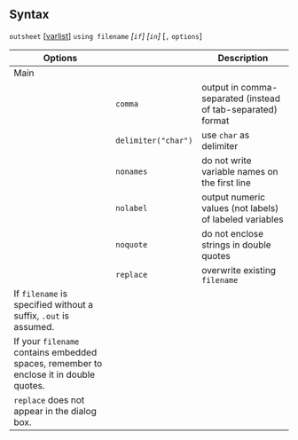 ## Syntax

`outsheet`
\[[varlist](http://www.stata.com/help.cgi?varlist)\]
`using filename` _\[`if`\] \[`in`\]_ \[`,`
`options`\]

| Options                                                                               |                         | Description                                                 |
|---------------------------------------------------------------------------------------|-------------------------|-------------------------------------------------------------|
| Main                                                                                  |                         |                                                             |
|                                                                                       | `comma`                 | output in comma-separated (instead of tab-separated) format |
|                                                                                       | `delimiter("char")` | use `char` as delimiter                                     |
|                                                                                       | `nonames`               | do not write variable names on the first line               |
|                                                                                       | `nolabel`               | output numeric values (not labels) of labeled variables     |
|                                                                                       | `noquote`               | do not enclose strings in double quotes                     |
|                                                                                       | `replace`               | overwrite existing `filename`                               |
| If `filename` is specified without a suffix, `.out` is assumed.                       |                         |                                                             |
| If your `filename` contains embedded spaces, remember to enclose it in double quotes. |                         |                                                             |
| `replace` does not appear in the dialog box.                                          |                         |                                                             |
